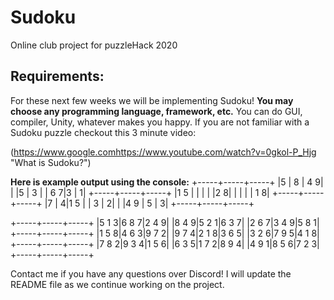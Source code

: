 # Sudoku
Online club project for puzzleHack 2020

## Requirements: 
For these next few weeks we will be implementing Sudoku! **You may choose any programming language, framework, etc.** You can do GUI, compiler, Unity, whatever makes you happy. If you are not familiar with a Sudoku puzzle checkout this 3 minute video: 

(https://www.google.comhttps://www.youtube.com/watch?v=0gkol-P_Hjg "What is Sudoku?")

**Here is example output using the console:** 
+-----+-----+-----+
|5    |  8  |  4 9|
|     |5    |  3  |
|  6 7|3    |    1|
+-----+-----+-----+
|1 5  |     |     |
|     |2   8|     |
|     |     |  1 8|
+-----+-----+-----+
|7    |    4|1 5  |
|  3  |    2|     |
|4 9  |  5  |    3|
+-----+-----+-----+

+-----+-----+-----+
|5 1 3|6 8 7|2 4 9|
|8 4 9|5 2 1|6 3 7|
|2 6 7|3 4 9|5 8 1|
+-----+-----+-----+
|1 5 8|4 6 3|9 7 2|
|9 7 4|2 1 8|3 6 5|
|3 2 6|7 9 5|4 1 8|
+-----+-----+-----+
|7 8 2|9 3 4|1 5 6|
|6 3 5|1 7 2|8 9 4|
|4 9 1|8 5 6|7 2 3|
+-----+-----+-----+

Contact me if you have any questions over Discord! I will update the README file as we continue working on the project. 
